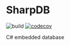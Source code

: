 ﻿# SharpDB
![build](https://github.com/dstrachan/SharpDB/workflows/build/badge.svg)
[![codecov](https://codecov.io/gh/dstrachan/SharpDB/branch/main/graph/badge.svg?token=Q039RD494V)](https://codecov.io/gh/dstrachan/SharpDB)

C# embedded database
